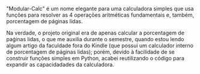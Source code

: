 "Modular-Calc" é um nome elegante para uma calculadora simples que usa funções para resolver as 4 operações aritméticas fundamentais e, também, porcentagem de páginas lidas.
 

Na verdade, o projeto original era de apenas calcular a porcentagem de paǵinas lidas, o que me auxilia durante o semestre, quando estou lendo algum artigo da faculdade fora do Kindle (que possui um calculador interno de porcentagem de páginas lidas); porém, devido à facilidade de se construir funções simples em Python, acabei reutilizando o código para expandir as capacidadades da calculadora.